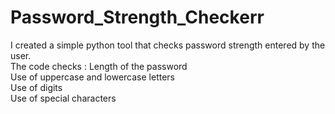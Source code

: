 # Password_Strength_Checkerr
I created a simple python tool that checks password strength entered by the user.
<br>
The code checks : Length of the password 
<br>
Use of uppercase and lowercase letters
<br>
Use of digits
<br>
Use of special characters
